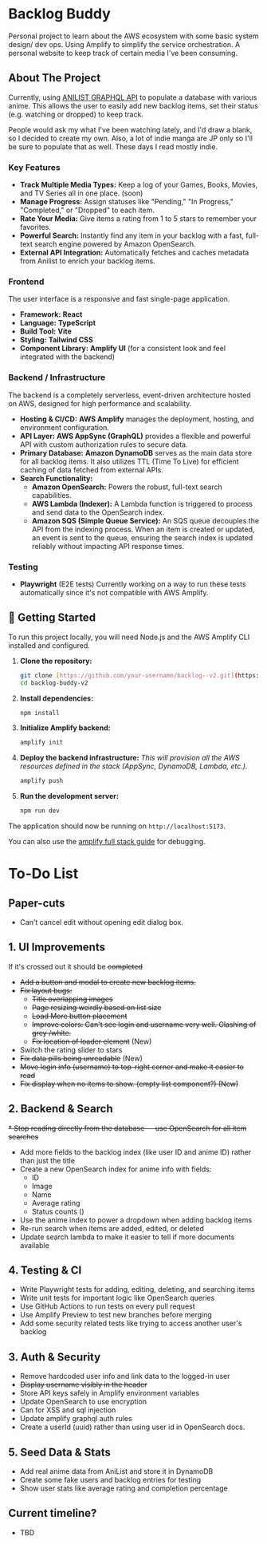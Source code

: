 # Backlog Buddy

Personal project to learn about the AWS ecosystem with some basic system design/ dev ops. Using Amplify to simplify the 
service orchestration.
A personal website to keep track of certain media I've been consuming.


## About The Project

Currently, using [ANILIST GRAPHQL API](https://docs.anilist.co/) to populate a database with various anime.
This allows the user to easily add new backlog items, set their status (e.g. watching or dropped) to keep track.

People would ask my what I've been watching lately, and I'd draw a blank, so I decided to create my own.
Also, a lot of indie manga are JP only so I'll be sure to populate that as well. These days I read mostly indie.


### Key Features

* **Track Multiple Media Types:** Keep a log of your Games, Books, Movies, and TV Series all in one place. (soon)
* **Manage Progress:** Assign statuses like "Pending," "In Progress," "Completed," or "Dropped" to each item.
* **Rate Your Media:** Give items a rating from 1 to 5 stars to remember your favorites.
* **Powerful Search:** Instantly find any item in your backlog with a fast, full-text search engine powered by Amazon OpenSearch.
* **External API Integration:** Automatically fetches and caches metadata from Anilist to enrich your backlog items.


### Frontend

The user interface is a responsive and fast single-page application.

* **Framework:** **React**
* **Language:** **TypeScript**
* **Build Tool:** **Vite**
* **Styling:** **Tailwind CSS**
* **Component Library:** **Amplify UI** (for a consistent look and feel integrated with the backend)

### Backend / Infrastructure

The backend is a completely serverless, event-driven architecture hosted on AWS, designed for high performance and scalability.

* **Hosting & CI/CD:** **AWS Amplify** manages the deployment, hosting, and environment configuration.
* **API Layer:** **AWS AppSync (GraphQL)** provides a flexible and powerful API with custom authorization rules to secure data.
* **Primary Database:** **Amazon DynamoDB** serves as the main data store for all backlog items. It also utilizes TTL (Time To Live) for efficient caching of data fetched from external APIs.
* **Search Functionality:**
  * **Amazon OpenSearch:** Powers the robust, full-text search capabilities.
  * **AWS Lambda (Indexer):** A Lambda function is triggered to process and send data to the OpenSearch index.
  * **Amazon SQS (Simple Queue Service):** An SQS queue decouples the API from the indexing process. When an item is created or updated, an event is sent to the queue, ensuring the search index is updated reliably without impacting API response times.

### Testing 
* **Playwright** (E2E tests) Currently working on a way to run these tests automatically since it's not compatible with AWS Amplify.
## 🚀 Getting Started

To run this project locally, you will need Node.js and the AWS Amplify CLI installed and configured.

1.  **Clone the repository:**
    ```bash
    git clone [https://github.com/your-username/backlog--v2.git](https://github.com/aexiting/backlog-buddy.git)
    cd backlog-buddy-v2
    ```

2.  **Install dependencies:**
    ```bash
    npm install
    ```

3.  **Initialize Amplify backend:**
    ```bash
    amplify init
    ```

4.  **Deploy the backend infrastructure:**
    *This will provision all the AWS resources defined in the stack (AppSync, DynamoDB, Lambda, etc.).*
    ```bash
    amplify push
    ```

5.  **Run the development server:**
    ```bash
    npm run dev
    ```

The application should now be running on `http://localhost:5173`.

You can also use the [amplify full stack guide](https://docs.amplify.aws/gen1/react/start/getting-started/setup/) for debugging.

# To-Do List

## Paper-cuts
* Can't cancel edit without opening edit dialog box.

## 1. UI Improvements

If it's crossed out it should be ~~completed~~
* ~~Add a button and modal to create new backlog items.~~
* ~~Fix layout bugs:~~
    * ~~Title overlapping images~~
    * ~~Page resizing weirdly based on list size~~
    * ~~Load More button placement~~ 
    * ~~Improve colors: Can't see login and username very well. Clashing of grey /white.~~ 
    * ~~Fix location of loader element~~ (New)
* Switch the rating slider to stars
* ~~Fix data pills being unreadable~~ (New)
* ~~Move login info (username) to top-right corner and make it easier to read~~
* ~~Fix display when no items to show. (empty list component?) (New)~~

## 2. Backend & Search
~~* Stop reading directly from the database — use OpenSearch for all item searches~~
* Add more fields to the backlog index (like user ID and anime ID) rather than just the title
* Create a new OpenSearch index for anime info with fields:
    * ID
    * Image
    * Name
    * Average rating
    * Status counts ()
* Use the anime index to power a dropdown when adding backlog items
* Re-run search when items are added, edited, or deleted
* Update search lambda to make it easier to tell if more documents available

## 4. Testing & CI

* Write Playwright tests for adding, editing, deleting, and searching items
* Write unit tests for important logic like OpenSearch queries
* Use GitHub Actions to run tests on every pull request
* Use Amplify Preview to test new branches before merging
* Add some security related tests like trying to access another user's backlog

## 3. Auth & Security

* Remove hardcoded user info and link data to the logged-in user
* ~~Display username visibly in the header~~
* Store API keys safely in Amplify environment variables
* Update OpenSearch to use encryption
* Can for XSS and sql injection
* Update amplify graphql auth rules
* Create a userId (uuid) rather than using user id in OpenSearch docs.



## 5. Seed Data & Stats

* Add real anime data from AniList and store it in DynamoDB
* Create some fake users and backlog entries for testing
* Show user stats like average rating and completion percentage

## Current timeline?
* TBD